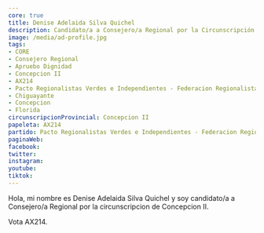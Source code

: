 ```yaml
---
core: true
title: Denise Adelaida Silva Quichel
description: Candidato/a a Consejero/a Regional por la Circunscripción de Concepcion II
image: /media/ad-profile.jpg
tags:
- CORE
- Consejero Regional
- Apruebo Dignidad
- Concepcion II
- AX214
- Pacto Regionalistas Verdes e Independientes - Federacion Regionalista Verde Social - Independientes
- Chiguayante
- Concepcion
- Florida
circunscripcionProvincial: Concepcion II
papeleta: AX214
partido: Pacto Regionalistas Verdes e Independientes - Federacion Regionalista Verde Social - Independientes
paginaWeb:
facebook:
twitter:
instagram:
youtube:
tiktok:
---
```

Hola, mi nombre es Denise Adelaida Silva Quichel y soy candidato/a a Consejero/a Regional por la circunscripcion de Concepcion II.

Vota AX214.